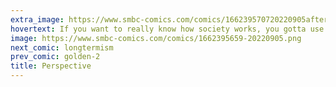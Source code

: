 ```yaml
---
extra_image: https://www.smbc-comics.com/comics/166239570720220905after.png
hovertext: If you want to really know how society works, you gotta use twitter instead.
image: https://www.smbc-comics.com/comics/1662395659-20220905.png
next_comic: longtermism
prev_comic: golden-2
title: Perspective
---
```


